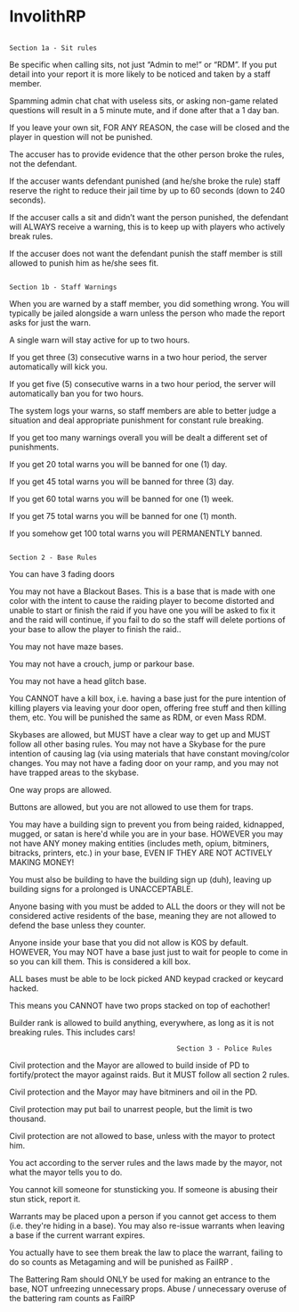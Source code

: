 # InvolithRP


                                                                                           Section 1a - Sit rules
 
Be specific when calling sits, not just “Admin to me!” or “RDM”. If you put detail into your report it is more likely to be noticed and taken by a staff member.

 
Spamming admin chat chat with useless sits, or asking non-game related questions will result in a 5 minute mute, and if done after that a 1 day ban.

 
If you leave your own sit, FOR ANY REASON, the case will be closed and the player in question will not be punished.

 
The accuser has to provide evidence that the other person broke the rules, not the defendant.

 
If the accuser wants defendant punished (and he/she broke the rule) staff reserve the right to reduce their jail time by up to 60 seconds (down to 240 seconds).

 
If the accuser calls a sit and didn’t want the person punished, the defendant will ALWAYS receive a warning, this is to keep up with players who actively break rules.

 
If the accuser does not want the defendant punish the staff member is still allowed to punish him as he/she sees fit.

 
 
                                                                                              Section 1b - Staff Warnings

 
When you are warned by a staff member, you did something wrong. You will typically be jailed alongside a warn unless the person who made the report asks for just the warn.

 
A single warn will stay active for up to two hours.

If you get three (3) consecutive warns in a two hour period, the server automatically will kick you.

If you get five (5) consecutive warns in a two hour period, the server will automatically ban you for two hours.

 
The system logs your warns, so staff members are able to better judge a situation and deal appropriate punishment for constant rule breaking.

 
If you get too many warnings overall you will be dealt a different set of punishments.

 
If you get 20 total warns you will be banned for one (1) day.

If you get 45 total warns you will be banned for three (3) day.

If you get 60 total warns you will be banned for one (1) week.

If you get 75 total warns you will be banned for one (1) month.

If you somehow get 100 total warns you will PERMANENTLY banned.


                                                                                         Section 2 - Base Rules

 
You can have 3 fading doors

 
You may not have a Blackout Bases. This is a base that is made with one color with the intent to cause the raiding player to become distorted and unable to start or finish the raid if you have one you will be asked to fix it and the raid will continue, if you fail to do so the staff will delete portions of your base to allow the player to finish the raid..

 
You may not have maze bases.

 
You may not have a crouch, jump or parkour base.

 
You may not have a head glitch base.

 
You CANNOT have a kill box, i.e. having a base just for the pure intention of killing players via leaving your door open, offering free stuff and then killing them, etc. You will be punished the same as RDM, or even Mass RDM.

 
Skybases are allowed, but MUST have a clear way to get up and MUST follow all other basing rules. You may not have a Skybase for the pure intention of causing lag (via using materials that have constant moving/color changes. You may not have a fading door on your ramp, and you may not have trapped areas to the skybase.

 
One way props are allowed.

 
Buttons are allowed, but you are not allowed to use them for traps.

 
You may have a building sign to prevent you from being raided, kidnapped, mugged, or satan is here'd while you are in your base. HOWEVER you may not have ANY money making entities (includes meth, opium, bitminers, bitracks, printers, etc.) in your base, EVEN IF THEY ARE NOT ACTIVELY MAKING MONEY!

 
You must also be building to have the building sign up (duh), leaving up building signs for a prolonged is UNACCEPTABLE.

 
Anyone basing with you must be added to ALL the doors or they will not be considered active residents of the base, meaning they are not allowed to defend the base unless they counter.

 
Anyone inside your base that you did not allow is KOS by default. HOWEVER, You may NOT have a base just just to wait for people to come in so you can kill them. This is considered a kill box.

 
ALL bases must be able to be lock picked AND keypad cracked or keycard hacked.

 
This means you CANNOT have two props stacked on top of eachother!

 
Builder rank is allowed to build anything, everywhere, as long as it is not breaking rules. This includes cars!

 
                                              Section 3 - Police Rules

 
Civil protection and the Mayor are allowed to build inside of PD to fortify/protect the mayor against raids. But it MUST follow all section 2 rules.

 
Civil protection and the Mayor may have bitminers and oil in the PD.

 
Civil protection may put bail to unarrest people, but the limit is two thousand.

 
Civil protection are not allowed to base, unless with the mayor to protect him.

 

You act according to the server rules and the laws made by the mayor, not what the mayor tells you to do.

You cannot kill someone for stunsticking you. If someone is abusing their stun stick, report it.

Warrants may be placed upon a person if you cannot get access to them (i.e. they're hiding in a base). You may also re-issue warrants when leaving a base if the current warrant expires.

You actually have to see them break the law to place the warrant, failing to do so counts as Metagaming and will be punished as FailRP .

The Battering Ram should ONLY be used for making an entrance to the base, NOT unfreezing unnecessary props. Abuse / unnecessary overuse of the battering ram counts as FailRP
